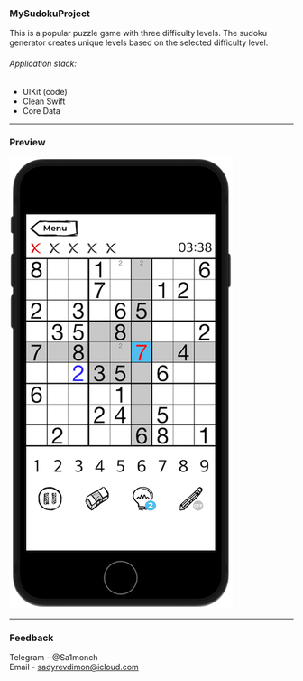 ###  __MySudokuProject__
This is a popular puzzle game with three difficulty levels. The sudoku generator creates unique levels based on the selected difficulty level.
###### Application stack:
* UIKit (code)
* Clean Swift
* Core Data
***
###  __Preview__
![<img src="Preview_1.png" width="397" height="800">](Preview_1.png)![<img src="Preview_2.png" width="397" height="800">](Preview_2.png)
***
###  __Feedback__
Telegram - @Sa1monch  
Email - sadyrevdimon@icloud.com
